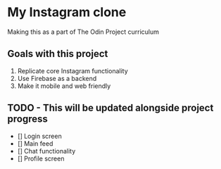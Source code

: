# My Instagram clone

Making this as a part of The Odin Project curriculum

## Goals with this project

1. Replicate core Instagram functionality
2. Use Firebase as a backend
3. Make it mobile and web friendly

## TODO - This will be updated alongside project progress

- [] Login screen
- [] Main feed
- [] Chat functionality
- [] Profile screen
